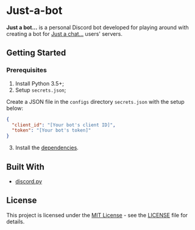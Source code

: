 # Just-a-bot

**Just a bot...** is a personal Discord bot developed for playing around with creating a bot for [Just a chat...](https://aminoapps.com/c/conlang-conscript/home/) users' servers.

## Getting Started
### Prerequisites
1. Install Python 3.5+;
2. Setup `secrets.json`;

Create a JSON file in the `configs` directory `secrets.json` with the setup below:

```json
{
  "client_id": "[Your bot's client ID]",
  "token": "[Your bot's token]"
}
```

3. Install the [dependencies](requirements.txt).

## Built With

* [discord.py](https://github.com/Rapptz/discord.py)

## License
This project is licensed under the [MIT License](https://choosealicense.com/licenses/mit/) - see the [LICENSE](LICENSE) file for details.
